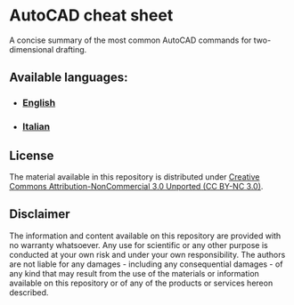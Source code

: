 # AutoCAD cheat sheet
A concise summary of the most common AutoCAD commands for two-dimensional drafting.

## Available languages:
- ### [English](en/acad_cheat_sheet.pdf)
- ### [Italian](it/acad_cheat_sheet.pdf)

## License
The material available in this repository is distributed under [Creative Commons Attribution-NonCommercial 3.0 Unported (CC BY-NC 3.0)](https://creativecommons.org/licenses/by-nc/3.0/).

## Disclaimer
The information and content available on this repository are provided with no warranty whatsoever. Any use for scientific or any other purpose is conducted at your own risk and under your own responsibility. The authors are not liable for any damages - including any consequential damages - of any kind that may result from the use of the materials or information available on this repository or of any of the products or services hereon described.
